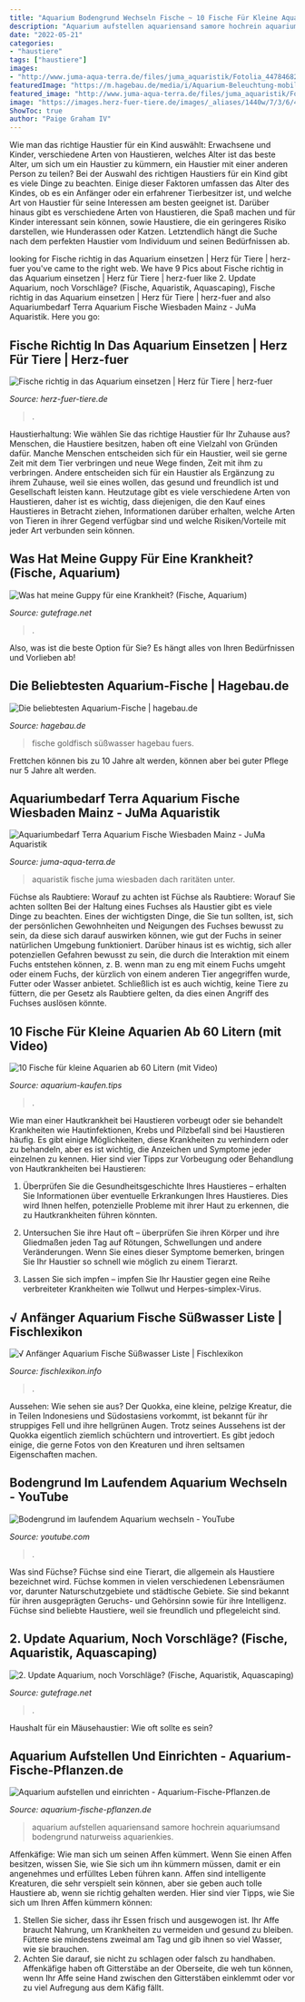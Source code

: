 ```yaml
---
title: "Aquarium Bodengrund Wechseln Fische ~ 10 Fische Für Kleine Aquarien Ab 60 Litern (mit Video)"
description: "Aquarium aufstellen aquariensand samore hochrein aquariumsand bodengrund naturweiss aquarienkies"
date: "2022-05-21"
categories:
- "haustiere"
tags: ["haustiere"]
images:
- "http://www.juma-aqua-terra.de/files/juma_aquaristik/Fotolia_44784682_M.jpg"
featuredImage: "https://m.hagebau.de/media/i/Aquarium-Beleuchtung-mobile-469717527-11274-0.jpg"
featured_image: "http://www.juma-aqua-terra.de/files/juma_aquaristik/Fotolia_44784682_M.jpg"
image: "https://images.herz-fuer-tiere.de/images/_aliases/1440w/7/3/6/4/14637-1-de-DE/Fische-Aquarium.jpg"
ShowToc: true
author: "Paige Graham IV"
---
```



Wie man das richtige Haustier für ein Kind auswählt: Erwachsene und Kinder, verschiedene Arten von Haustieren, welches Alter ist das beste Alter, um sich um ein Haustier zu kümmern, ein Haustier mit einer anderen Person zu teilen?
Bei der Auswahl des richtigen Haustiers für ein Kind gibt es viele Dinge zu beachten. Einige dieser Faktoren umfassen das Alter des Kindes, ob es ein Anfänger oder ein erfahrener Tierbesitzer ist, und welche Art von Haustier für seine Interessen am besten geeignet ist. Darüber hinaus gibt es verschiedene Arten von Haustieren, die Spaß machen und für Kinder interessant sein können, sowie Haustiere, die ein geringeres Risiko darstellen, wie Hunderassen oder Katzen. Letztendlich hängt die Suche nach dem perfekten Haustier vom Individuum und seinen Bedürfnissen ab.

	

		
looking for Fische richtig in das Aquarium einsetzen | Herz für Tiere | herz-fuer you've came to the right web. We have 9 Pics about Fische richtig in das Aquarium einsetzen | Herz für Tiere | herz-fuer like 2. Update Aquarium, noch Vorschläge? (Fische, Aquaristik, Aquascaping), Fische richtig in das Aquarium einsetzen | Herz für Tiere | herz-fuer and also Aquariumbedarf Terra Aquarium Fische Wiesbaden Mainz - JuMa Aquaristik. Here you go:
		
    
## Fische Richtig In Das Aquarium Einsetzen | Herz Für Tiere | Herz-fuer

<img loading=lazy src="https://images.herz-fuer-tiere.de/images/_aliases/1440w/7/3/6/4/14637-1-de-DE/Fische-Aquarium.jpg" onerror="this.onerror=null;this.src='https://tse2.mm.bing.net/th?id=OIP.XsjMCOGLQUnEtRtNC6GuOgHaE8&amp;pid=15.1';" alt="Fische richtig in das Aquarium einsetzen | Herz für Tiere | herz-fuer">

_Source: herz-fuer-tiere.de_

>. 

	

Haustierhaltung: Wie wählen Sie das richtige Haustier für Ihr Zuhause aus?
Menschen, die Haustiere besitzen, haben oft eine Vielzahl von Gründen dafür. Manche Menschen entscheiden sich für ein Haustier, weil sie gerne Zeit mit dem Tier verbringen und neue Wege finden, Zeit mit ihm zu verbringen. Andere entscheiden sich für ein Haustier als Ergänzung zu ihrem Zuhause, weil sie eines wollen, das gesund und freundlich ist und Gesellschaft leisten kann. Heutzutage gibt es viele verschiedene Arten von Haustieren, daher ist es wichtig, dass diejenigen, die den Kauf eines Haustieres in Betracht ziehen, Informationen darüber erhalten, welche Arten von Tieren in ihrer Gegend verfügbar sind und welche Risiken/Vorteile mit jeder Art verbunden sein können.

    
## Was Hat Meine Guppy Für Eine Krankheit? (Fische, Aquarium)

<img loading=lazy src="https://images.gutefrage.net/media/fragen/bilder/was-hat-meine-guppy-fuer-eine-krankheit/0_original.jpg?v=1504210414000" onerror="this.onerror=null;this.src='https://tse3.mm.bing.net/th?id=OIP.6jMc_YAXdOtLDnK1JuinSQHaGt&amp;pid=15.1';" alt="Was hat meine Guppy für eine Krankheit? (Fische, Aquarium)">

_Source: gutefrage.net_

>. 

	

Also, was ist die beste Option für Sie? Es hängt alles von Ihren Bedürfnissen und Vorlieben ab!

    
## Die Beliebtesten Aquarium-Fische | Hagebau.de

<img loading=lazy src="https://www.hagebau.de/media/i/goldfisch-klein-11312-1.jpg" onerror="this.onerror=null;this.src='https://tse3.mm.bing.net/th?id=OIP.ZHOirskEdlgllNUFOcZeoQAAAA&amp;pid=15.1';" alt="Die beliebtesten Aquarium-Fische | hagebau.de">

_Source: hagebau.de_

>fische goldfisch süßwasser hagebau fuers. 

	

Frettchen können bis zu 10 Jahre alt werden, können aber bei guter Pflege nur 5 Jahre alt werden.

    
## Aquariumbedarf Terra Aquarium Fische Wiesbaden Mainz - JuMa Aquaristik

<img loading=lazy src="http://www.juma-aqua-terra.de/files/juma_aquaristik/Fotolia_44784682_M.jpg" onerror="this.onerror=null;this.src='https://tse4.mm.bing.net/th?id=OIP.MUqByjMpMH4S0Km_ct-FGQHaJW&amp;pid=15.1';" alt="Aquariumbedarf Terra Aquarium Fische Wiesbaden Mainz - JuMa Aquaristik">

_Source: juma-aqua-terra.de_

>aquaristik fische juma wiesbaden dach raritäten unter. 

	

Füchse als Raubtiere: Worauf zu achten ist
Füchse als Raubtiere: Worauf Sie achten sollten
Bei der Haltung eines Fuchses als Haustier gibt es viele Dinge zu beachten. Eines der wichtigsten Dinge, die Sie tun sollten, ist, sich der persönlichen Gewohnheiten und Neigungen des Fuchses bewusst zu sein, da diese sich darauf auswirken können, wie gut der Fuchs in seiner natürlichen Umgebung funktioniert. Darüber hinaus ist es wichtig, sich aller potenziellen Gefahren bewusst zu sein, die durch die Interaktion mit einem Fuchs entstehen können, z. B. wenn man zu eng mit einem Fuchs umgeht oder einem Fuchs, der kürzlich von einem anderen Tier angegriffen wurde, Futter oder Wasser anbietet. Schließlich ist es auch wichtig, keine Tiere zu füttern, die per Gesetz als Raubtiere gelten, da dies einen Angriff des Fuchses auslösen könnte.

    
## 10 Fische Für Kleine Aquarien Ab 60 Litern (mit Video)

<img loading=lazy src="https://www.aquarium-kaufen.tips/wp-content/uploads/2017/11/fische-fuer-kleine-aquarien-Keilfleckbaerbl-300x171.jpg" onerror="this.onerror=null;this.src='https://tse1.mm.bing.net/th?id=OIP.Mzv5ZV2asmDXI1cvuXyJxgAAAA&amp;pid=15.1';" alt="10 Fische für kleine Aquarien ab 60 Litern (mit Video)">

_Source: aquarium-kaufen.tips_

>. 

	

Wie man einer Hautkrankheit bei Haustieren vorbeugt oder sie behandelt
Krankheiten wie Hautinfektionen, Krebs und Pilzbefall sind bei Haustieren häufig. Es gibt einige Möglichkeiten, diese Krankheiten zu verhindern oder zu behandeln, aber es ist wichtig, die Anzeichen und Symptome jeder einzelnen zu kennen. Hier sind vier Tipps zur Vorbeugung oder Behandlung von Hautkrankheiten bei Haustieren:
1. Überprüfen Sie die Gesundheitsgeschichte Ihres Haustieres – erhalten Sie Informationen über eventuelle Erkrankungen Ihres Haustieres. Dies wird Ihnen helfen, potenzielle Probleme mit ihrer Haut zu erkennen, die zu Hautkrankheiten führen könnten.

2. Untersuchen Sie ihre Haut oft – überprüfen Sie ihren Körper und ihre Gliedmaßen jeden Tag auf Rötungen, Schwellungen und andere Veränderungen. Wenn Sie eines dieser Symptome bemerken, bringen Sie Ihr Haustier so schnell wie möglich zu einem Tierarzt.

3. Lassen Sie sich impfen – impfen Sie Ihr Haustier gegen eine Reihe verbreiteter Krankheiten wie Tollwut und Herpes-simplex-Virus.

    
## √ Anfänger Aquarium Fische Süßwasser Liste | Fischlexikon

<img loading=lazy src="https://m.hagebau.de/media/i/Aquarium-Beleuchtung-mobile-469717527-11274-0.jpg" onerror="this.onerror=null;this.src='https://tse2.mm.bing.net/th?id=OIP.b0SsgLUmOryOJkrXIwvs2QHaFh&amp;pid=15.1';" alt="√ Anfänger Aquarium Fische Süßwasser Liste | Fischlexikon">

_Source: fischlexikon.info_

>. 

	

Aussehen: Wie sehen sie aus?
Der Quokka, eine kleine, pelzige Kreatur, die in Teilen Indonesiens und Südostasiens vorkommt, ist bekannt für ihr struppiges Fell und ihre hellgrünen Augen. Trotz seines Aussehens ist der Quokka eigentlich ziemlich schüchtern und introvertiert. Es gibt jedoch einige, die gerne Fotos von den Kreaturen und ihren seltsamen Eigenschaften machen.

    
## Bodengrund Im Laufendem Aquarium Wechseln - YouTube

<img loading=lazy src="https://i.ytimg.com/vi/kjgs5TJ6whM/hqdefault.jpg" onerror="this.onerror=null;this.src='https://tse2.mm.bing.net/th?id=OIP.Bxqg5Z_7-Kc-VJsxg9obZwHaFj&amp;pid=15.1';" alt="Bodengrund im laufendem Aquarium wechseln - YouTube">

_Source: youtube.com_

>. 

	

Was sind Füchse?
Füchse sind eine Tierart, die allgemein als Haustiere bezeichnet wird. Füchse kommen in vielen verschiedenen Lebensräumen vor, darunter Naturschutzgebiete und städtische Gebiete. Sie sind bekannt für ihren ausgeprägten Geruchs- und Gehörsinn sowie für ihre Intelligenz. Füchse sind beliebte Haustiere, weil sie freundlich und pflegeleicht sind.

    
## 2. Update Aquarium, Noch Vorschläge? (Fische, Aquaristik, Aquascaping)

<img loading=lazy src="https://images.gutefrage.net/media/fragen/bilder/2-update-aquarium-noch-vorschlaege/1_full.jpg?v=1590049928000" onerror="this.onerror=null;this.src='https://tse2.mm.bing.net/th?id=OIP.mAMp7-Tf_G9J99LHiLyjaAHaFj&amp;pid=15.1';" alt="2. Update Aquarium, noch Vorschläge? (Fische, Aquaristik, Aquascaping)">

_Source: gutefrage.net_

>. 

	

Haushalt für ein Mäusehaustier: Wie oft sollte es sein?

    
## Aquarium Aufstellen Und Einrichten - Aquarium-Fische-Pflanzen.de

<img loading=lazy src="https://ws-eu.amazon-adsystem.com/widgets/q?_encoding=UTF8&amp;MarketPlace=DE&amp;ASIN=B0078ANUL6&amp;ServiceVersion=20070822&amp;ID=AsinImage&amp;WS=1&amp;Format=_SL250_&amp;tag=aquariumfisch-21" onerror="this.onerror=null;this.src='https://tse3.mm.bing.net/th?id=OIP.LaR2isU79kLnBHZkCDrQFAAAAA&amp;pid=15.1';" alt="Aquarium aufstellen und einrichten - Aquarium-Fische-Pflanzen.de">

_Source: aquarium-fische-pflanzen.de_

>aquarium aufstellen aquariensand samore hochrein aquariumsand bodengrund naturweiss aquarienkies. 

	

Affenkäfige: Wie man sich um seinen Affen kümmert.
Wenn Sie einen Affen besitzen, wissen Sie, wie Sie sich um ihn kümmern müssen, damit er ein angenehmes und erfülltes Leben führen kann. Affen sind intelligente Kreaturen, die sehr verspielt sein können, aber sie geben auch tolle Haustiere ab, wenn sie richtig gehalten werden. Hier sind vier Tipps, wie Sie sich um Ihren Affen kümmern können:
1. Stellen Sie sicher, dass ihr Essen frisch und ausgewogen ist. Ihr Affe braucht Nahrung, um Krankheiten zu vermeiden und gesund zu bleiben. Füttere sie mindestens zweimal am Tag und gib ihnen so viel Wasser, wie sie brauchen.
2. Achten Sie darauf, sie nicht zu schlagen oder falsch zu handhaben. Affenkäfige haben oft Gitterstäbe an der Oberseite, die weh tun können, wenn Ihr Affe seine Hand zwischen den Gitterstäben einklemmt oder vor zu viel Aufregung aus dem Käfig fällt.

